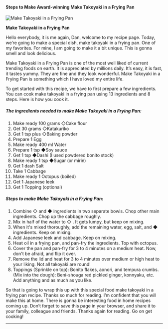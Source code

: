             

#### Steps to Make Award-winning Make Takoyaki in a Frying Pan

![Make Takoyaki in a Frying Pan](https://img-global.cpcdn.com/recipes/5210254066319360/751x532cq70/make-takoyaki-in-a-frying-pan-recipe-main-photo.jpg)

**Make Takoyaki in a Frying Pan**

Hello everybody, it is me again, Dan, welcome to my recipe page. Today, we’re going to make a special dish, make takoyaki in a frying pan. One of my favorites. For mine, I am going to make it a bit unique. This is gonna smell and look delicious.

Make Takoyaki in a Frying Pan is one of the most well liked of current trending foods on earth. It is appreciated by millions daily. It’s easy, it is fast, it tastes yummy. They are fine and they look wonderful. Make Takoyaki in a Frying Pan is something which I have loved my entire life.

To get started with this recipe, we have to first prepare a few ingredients. You can cook make takoyaki in a frying pan using 13 ingredients and 8 steps. Here is how you cook it.

##### The ingredients needed to make Make Takoyaki in a Frying Pan:

1.  Make ready 100 grams ◇Cake flour
2.  Get 30 grams ◇Katakuriko
3.  Get 1 tsp plus ◇Baking powder
4.  Prepare 1 Egg
5.  Make ready 400 ml Water
6.  Prepare 1 tsp ◆Soy sauce
7.  Get 1 tsp ◆Dashi (I used powdered bonito stock)
8.  Make ready 1 tsp ◆Sugar (or mirin)
9.  Get 1 dash Salt
10.  Take 1 Cabbage
11.  Make ready 1 Octopus (boiled)
12.  Get 1 Japanese leek
13.  Get 1 Topping (optional)

##### Steps to make Make Takoyaki in a Frying Pan:

1.  Combine ◇ and ◆ ingredients in two separate bowls. Chop other main ingredients. Chop up the cabbage roughly.
2.  Mix in half of the water to ◇ . It gets lumpy, but keep on mixing.
3.  When it's mixed thoroughly, add the remaining water, egg, salt, and ◆ ingredients. Keep on mixing.
4.  Add Japanese leek and cabbage. Keep on mixing.
5.  Heat oil in a frying pan, and pan-fry the ingredients. Top with octopus.
6.  Cover the pan and pan-fry for 3 to 4 minutes on a medium heat. Now, don't be afraid, and flip it over.
7.  Remove the lid and heat for 3 to 4 minutes over medium or high heat to your liking. Not all takoyaki are round!
8.  Toppings (Sprinkle on top): Bonito flakes, aonori, and tempura crumbs. (Mix into the dough): Beni-shouga red pickled ginger, konnyaku, etc. Add anything and as much as you like.

So that is going to wrap this up with this special food make takoyaki in a frying pan recipe. Thanks so much for reading. I’m confident that you will make this at home. There is gonna be interesting food in home recipes coming up. Don’t forget to save this page in your browser, and share it to your family, colleague and friends. Thanks again for reading. Go on get cooking!

* * *